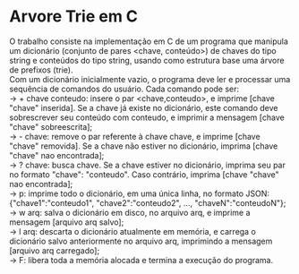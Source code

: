 # Arvore Trie em C
O trabalho consiste na implementação em C de um programa que manipula um dicionário (conjunto de pares
<chave, conteúdo>) de chaves do tipo string e conteúdos do tipo string, usando como estrutura base uma
árvore de prefixos (trie).
<br>
Com um dicionário inicialmente vazio, o programa deve ler e processar uma sequência de comandos do
usuário. Cada comando pode ser:
<br>
-> + chave conteudo: insere o par <chave,conteudo>, e imprime [chave "chave" inserida]. Se a
chave já existe no dicionário, este comando deve sobrescrever seu conteúdo com conteudo, e imprimir
a mensagem [chave "chave" sobreescrita];
<br>
-> - chave: remove o par referente à chave chave, e imprime [chave "chave" removida]. Se a chave
não estiver no dicionário, imprima [chave "chave" nao encontrada];
<br>
-> ? chave: busca chave. Se a chave estiver no dicionário, imprima seu par no formato "chave": "conteudo".
Caso contrário, imprima [chave "chave" nao encontrada];
<br>
-> p: imprime todo o dicionário, em uma única linha, no formato JSON:
{"chave1":"conteudo1", "chave2":"conteudo2", ..., "chaveN":"conteudoN"};
<br>
-> w arq: salva o dicionário em disco, no arquivo arq,
e imprime a mensagem [arquivo arq salvo];
<br>
-> l arq: descarta o dicionário atualmente em memória, e carrega o dicionário salvo anteriormente no
arquivo arq, imprimindo a mensagem [arquivo arq carregado];
<br>
-> F: libera toda a memória alocada e termina a execução do programa.
